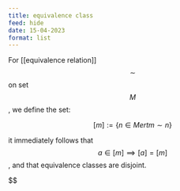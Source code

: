 ```yaml
---
title: equivalence class
feed: hide
date: 15-04-2023
format: list
---
```



For [[equivalence relation]] $$\sim$$ on set $$M$$, we define the set:

$$[m] := \{n\in Mertm\sim n\}$$


it immediately follows that $$a\in[m]\implies[a]=[m]$$, and that equivalence classes are disjoint.



$$